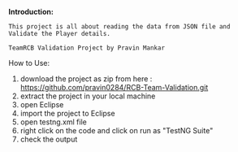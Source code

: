  **Introduction:**
 
    This project is all about reading the data from JSON file and
    Validate the Player details.
    
    TeamRCB Validation Project by Pravin Mankar

How to Use:

1) download the project as zip from here : https://github.com/pravin0284/RCB-Team-Validation.git
2) extract the project in your local machine
3) open Eclipse
4) import the project to Eclipse
5) open testng.xml file
6) right click on the code and click on run as "TestNG Suite"
7) check the output
	
	

